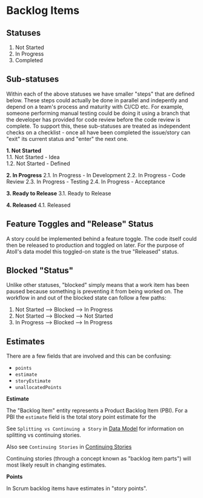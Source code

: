 Backlog Items
=============

Statuses
--------

1. Not Started
2. In Progress
3. Completed

Sub-statuses
------------

Within each of the above statuses we have smaller "steps" that are defined below.  These
steps could actually be done in parallel and indepently and depend on a team's process and
maturity with CI/CD etc.  For example, someone performing manual testing could be doing it
using a branch that the developer has provided for code review before the code review is
complete.  To support this, these sub-statuses are treated as independent checks on a
checklist - once all have been completed the issue/story can "exit" its current status and
"enter" the next one.

**1. Not Started**  
1.1. Not Started - Idea  
1.2. Not Started - Defined

**2. In Progress**
2.1. In Progress - In Development
2.2. In Progress - Code Review
2.3. In Progress - Testing
2.4. In Progress - Acceptance

**3. Ready to Release**
3.1. Ready to Release

**4. Released**
4.1. Released

Feature Toggles and "Release" Status
------------------------------------

A story could be implemented behind a feature toggle.  The code itself could then be
released to production and toggled on later.  For the purpose of Atoll's data model this
toggled-on state is the true "Released" status.


Blocked "Status"
----------------

Unlike other statuses, "blocked" simply means that a work item has been paused because something is preventing it from being
worked on.  The workflow in and out of the blocked state can follow a few paths:

1. Not Started --> Blocked --> In Progress
2. Not Started --> Blocked --> Not Started
3. In Progress --> Blocked --> In Progress


Estimates
---------

There are a few fields that are involved and this can be confusing:
- `points`
- `estimate`
- `storyEstimate`
- `unallocatedPoints`

**Estimate**

The "Backlog Item" entity represents a Product Backlog Item (PBI).  For a PBI
the `estimate` field is the total story point estimate for the

See `Splitting vs Continuing a Story` in [Data Model](./Data-Model.md) for
information on splitting vs continuing stories.

Also see `Continuing Stories` in [Continuing Stories](../requirements/Continuing-Stories.md)

Continuing stories (through a concept known as "backlog item parts") will
most likely result in changing estimates.

**Points**

In Scrum backlog items have estimates in "story points".   